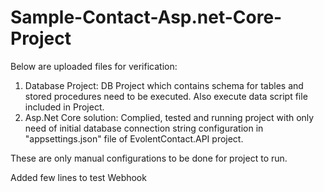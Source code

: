 # Sample-Contact-Asp.net-Core-Project

Below are uploaded files for verification:
1. Database Project: 
	DB Project which contains schema for tables and stored procedures need to be executed.
	Also execute data script file included in Project.
2. Asp.Net Core solution: 
	Complied, tested and running project with only need of initial database connection string configuration in "appsettings.json" file of EvolentContact.API project.
	
These are only manual configurations to be done for project to run.

Added few lines to test Webhook

